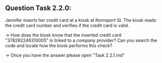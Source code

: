Question Task 2.2.0:
--------------------

Jennifer inserts her credit card at a kiosk at Norreport St. 
The kiosk reads the credit card number and verifies if the credit card is valid. 

-> How does the kiosk know that the inserted credit card "378282246310005" is linked to a
company provider? Can you search the code and locate how the kiosk performs this check?

-> Once you have the answer please open "Task 2.2.1.md"
 

